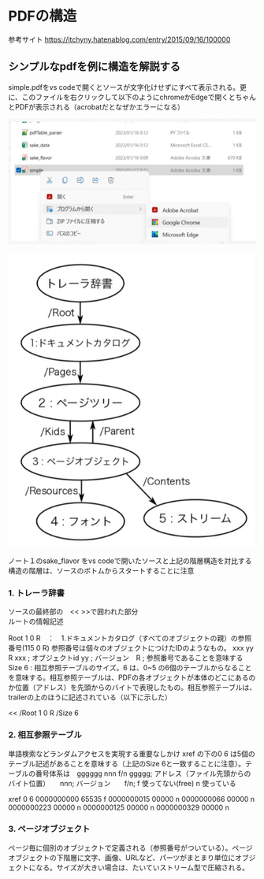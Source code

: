 # PDFの構造

参考サイト
https://itchyny.hatenablog.com/entry/2015/09/16/100000

## シンプルなpdfを例に構造を解説する

simple.pdfをvs codeで開くとソースが文字化けせずにすべて表示される。更に、このファイルを右クリックして以下のようにchromeかEdgeで開くとちゃんとPDFが表示される（acrobatだとなぜかエラーになる）


![simple_pdf](./images/simple_pdf.jpg)

![pdf structure](./images/pdf_structure.jpg)


ノート１のsake_flavor をvs codeで開いたソースと上記の階層構造を対比する
構造の階層は、ソースのボトムからスタートすることに注意


### 1. トレーラ辞書
ソースの最終部の　<<  >>で囲われた部分  
ルートの情報記述　

Root 1 0 R　：　1.ドキュメントカタログ（すべてのオブジェクトの親）の参照番号(115 0 R)  参照番号は個々のオブジェクトにつけたIDのようなもの。
xxx yy R  xxx ; オブジェクトid  yy ; バージョン　R ; 参照番号であることを意味する
Size 6 :  相互参照テーブルのサイズ。6 は、0~5 の6個のテーブルからなることを意味する。相互参照テーブルは、PDFの各オブジェクトが本体のどこにあるのか位置（アドレス）を先頭からのバイトで表現したもの。相互参照テーブルは、trailerの上のほうに記述されている（以下に示した）

<<
/Root 1 0 R
/Size 6
>>

### 2. 相互参照テーブル
単語検索などランダムアクセスを実現する重要なしかけ
xref の下の0 6 は5個のテーブル記述があることを意味する（上記のSize 6と一致することに注意）。テーブルの番号体系は　gggggg nnn f/n  ggggg; アドレス（ファイル先頭からのバイト位置）　　nnn; バージョン　　f/n; f 使ってない(free)  n 使っている 

xref
0 6
0000000000 65535 f
0000000015 00000 n
0000000066 00000 n
0000000223 00000 n
0000000125 00000 n
0000000329 00000 n


### 3. ページオブジェクト
ページ毎に個別のオブジェクトで定義される（参照番号がついている）。ページオブジェクトの下階層に文字、画像、URLなど、パーツがまとまり単位にオブジェクトになる。サイズが大きい場合は、たいていストリーム型で圧縮される。




